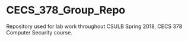 # CECS_378_Group_Repo
Repository used for lab work throughout CSULB Spring 2018,  CECS 378 Computer Security course.
